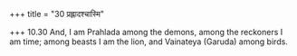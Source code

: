 +++
title = "30 प्रह्लादश्चास्मि"

+++
10.30 And, I am Prahlada among the demons, among the reckoners I am
time; among beasts I am the lion, and Vainateya (Garuda) among birds.
